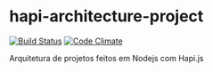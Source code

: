 # hapi-architecture-project

[![Build Status](https://travis-ci.org/esdrascosta/hapi-architecture-project.svg)](https://travis-ci.org/esdrascosta/hapi-architecture-project)
[![Code Climate](https://codeclimate.com/github/esdrascosta/hapi-architecture-project/badges/gpa.svg)](https://codeclimate.com/github/esdrascosta/hapi-architecture-project)


Arquitetura de projetos feitos em Nodejs com Hapi.js
